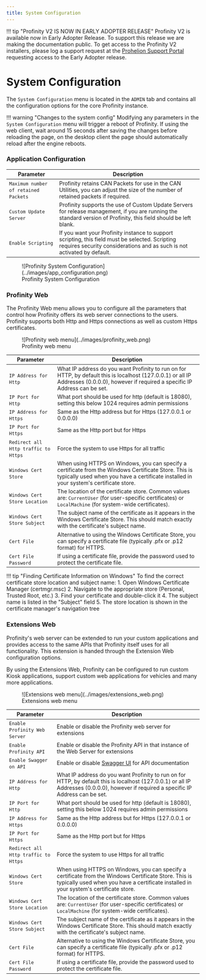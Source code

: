```yaml
---
title: System Configuration
---
```


!!! tip "Profinity V2 IS NOW IN EARLY ADOPTER RELEASE"
    Profinity V2 is available now in Early Adopter Release.  To support this release we are making the documentation public.  To get access to the Profinity V2 installers, please log a support request at the [Prohelion Support Portal](https://prohelion.atlassian.net/servicedesk/customer/portals) requesting access to the Early Adopter release.

# System Configuration

The `System Configuration` menu is located in the `ADMIN` tab and contains all the configuration options for the core Profinity instance.

!!! warning "Changes to the system config"
    Modifying any parameters in the `System Configuration` menu will trigger a reboot of Profinity. If using the web client, wait around 15 seconds after saving the changes before reloading the page, on the desktop client the page should automatically reload after the engine reboots.

### Application Configuration

| Parameter                          | Description |
|------------------------------------|--|
|`Maximum number of retained Packets`| Profinity retains CAN Packets for use in the CAN Utilities, you can adjust the size of the number of retained packets if required. |
|`Custom Update Server`              | Profinity supports the use of Custom Update Servers for release management, if you are running the standard version of Profinity, this field should be left blank. |
|`Enable Scripting`                  | If you want your Profinity instance to support scripting, this field must be selected.  Scripting requires security considerations and as such is not activated by default. |

<figure markdown>
![Profinity System Configuration](../images/app_configuration.png)
<figcaption>Profinity System Configuration</figcaption>
</figure>

### Profinity Web

The Profinity Web menu allows you to configure all the parameters that control how Profinity offers its web server connections to the users.  Profinity supports both Http and Https connections as well as custom Https certificates.

<figure markdown>
![Profinity web menu](../images/profinity_web.png)
<figcaption>Profinity web menu</figcaption>
</figure>

| Parameter                          | Description |
|------------------------------------|--|
|`IP Address for Http`               | What IP address do you want Profinity to run on for HTTP, by default this is localhost (127.0.0.1) or all IP Addresses (0.0.0.0), however if required a specific IP Address can be set. |
|`IP Port for Http`                  | What port should be used for http (default is 18080), setting this below 1024 requires admin permissions |
|`IP Address for Https`              | Same as the Http address but for Https (127.0.0.1 or 0.0.0.0) |
|`IP Port for Https`                 | Same as the Http port but for Https |
|`Redirect all Http traffic to Https`| Force the system to use Https for all traffic |
|`Windows Cert Store`                | When using HTTPS on Windows, you can specify a certificate from the Windows Certificate Store. This is typically used when you have a certificate installed in your system's certificate store. |
|`Windows Cert Store Location`       | The location of the certificate store. Common values are: `CurrentUser` (for user-specific certificates) or `LocalMachine` (for system-wide certificates). |
|`Windows Cert Store Subject`        | The subject name of the certificate as it appears in the Windows Certificate Store. This should match exactly with the certificate's subject name. |
|`Cert File`                         | Alternative to using the Windows Certificate Store, you can specify a certificate file (typically .pfx or .p12 format) for HTTPS. |
|`Cert File Password`                | If using a certificate file, provide the password used to protect the certificate file. |

!!! tip "Finding Certificate Information on Windows"
    To find the correct certificate store location and subject name:
    1. Open Windows Certificate Manager (certmgr.msc)
    2. Navigate to the appropriate store (Personal, Trusted Root, etc.)
    3. Find your certificate and double-click it
    4. The subject name is listed in the "Subject" field
    5. The store location is shown in the certificate manager's navigation tree


### Extensions Web

Profinity's web server can be extended to run your custom applications and provides access to the same APIs that Profinity itself uses for all functionality.  This extension is handed through the Extension Web configuration options. 

By using the Extensions Web, Profinity can be configured to run custom Kiosk applications, support custom web applications for vehicles and many more applications.

<figure markdown>
![Extensions web menu](../images/extensions_web.png)
<figcaption>Extensions web menu</figcaption>
</figure>

| Parameter                          | Description |
|------------------------------------|--|
|`Enable Profinity Web Server`       | Enable or disable the Profinity web server for extensions |
|`Enable Profinity API`              | Enable or disable the Profinity API in that instance of the Web Server for extensions |
|`Enable Swagger on API`             | Enable or disable [Swagger UI](https://swagger.io/tools/swagger-ui/) for API documentation |
|`IP Address for Http`               | What IP address do you want Profinity to run on for HTTP, by default this is localhost (127.0.0.1) or all IP Addresses (0.0.0.0), however if required a specific IP Address can be set. |
|`IP Port for Http`                  | What port should be used for http (default is 18080), setting this below 1024 requires admin permissions |
|`IP Address for Https`              | Same as the Http address but for Https (127.0.0.1 or 0.0.0.0) |
|`IP Port for Https`                 | Same as the Http port but for Https |
|`Redirect all Http traffic to Https`| Force the system to use Https for all traffic |
|`Windows Cert Store`                | When using HTTPS on Windows, you can specify a certificate from the Windows Certificate Store. This is typically used when you have a certificate installed in your system's certificate store. |
|`Windows Cert Store Location`       | The location of the certificate store. Common values are: `CurrentUser` (for user-specific certificates) or `LocalMachine` (for system-wide certificates). |
|`Windows Cert Store Subject`        | The subject name of the certificate as it appears in the Windows Certificate Store. This should match exactly with the certificate's subject name. |
|`Cert File`                         | Alternative to using the Windows Certificate Store, you can specify a certificate file (typically .pfx or .p12 format) for HTTPS. |
|`Cert File Password`                | If using a certificate file, provide the password used to protect the certificate file. |


